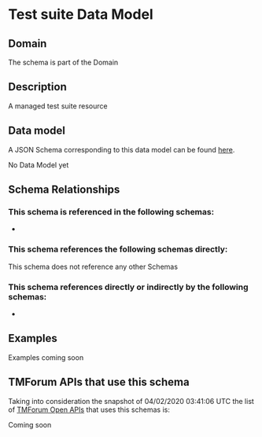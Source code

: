 # Test suite Data Model

## Domain

The  schema is part of the  Domain

## Description

A managed test suite resource

## Data model

A JSON Schema corresponding to this data model can be found
[here](https://github.com/tmforum-rand/schemas/blob/candidates/Common/TestSuite.schema.json).

No Data Model yet

## Schema Relationships

### This schema is referenced in the following schemas:

-

### This schema references the following schemas directly:

This schema does not reference any other Schemas

### This schema references directly or indirectly by the following schemas:

-



## Examples

Examples coming soon

## TMForum APIs that use this schema

Taking into consideration the snapshot of 04/02/2020 03:41:06 UTC the list of [TMForum Open APIs](https://www.tmforum.org/open-apis/) that uses this schemas is:

Coming soon